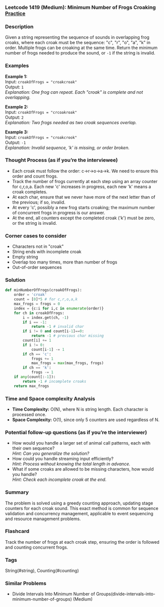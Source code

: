 ### Leetcode 1419 (Medium): Minimum Number of Frogs Croaking [Practice](https://leetcode.com/problems/minimum-number-of-frogs-croaking)

### Description  
Given a string representing the sequence of sounds in overlapping frog croaks, where each croak must be the sequence: "c", "r", "o", "a", "k" in order. Multiple frogs can be croaking at the same time. Return the minimum number of frogs needed to produce the sound, or `-1` if the string is invalid.

### Examples  
**Example 1:**  
Input: `croakOfFrogs = "croakcroak"`  
Output: `1`  
*Explanation: One frog can repeat. Each "croak" is complete and not overlapping.*

**Example 2:**  
Input: `croakOfFrogs = "crcoakroak"`  
Output: `2`  
*Explanation: Two frogs needed as two croak sequences overlap.*

**Example 3:**  
Input: `croakOfFrogs = "croakcrook"`  
Output: `-1`  
*Explanation: Invalid sequence, 'k' is missing, or order broken.*


### Thought Process (as if you’re the interviewee)  
- Each croak must follow the order: c→r→o→a→k. We need to ensure this order and count frogs.
- Track the number of frogs currently at each step using an array counter for c,r,o,a. Each new 'c' increases in progress, each new 'k' means a croak completes.
- At each char, ensure that we never have more of the next letter than of the previous; if so, invalid.
- At every 'c', possibly a new frog starts croaking; the maximum number of concurrent frogs in progress is our answer.
- At the end, all counters except the completed croak ('k') must be zero, or the string is invalid.

### Corner cases to consider  
- Characters not in "croak"
- String ends with incomplete croak
- Empty string
- Overlap too many times, more than number of frogs
- Out-of-order sequences

### Solution

```python
def minNumberOfFrogs(croakOfFrogs):
    order = 'croak'
    count = [0]*5 # for c,r,o,a,k
    max_frogs = frogs = 0
    index = {c:i for i,c in enumerate(order)}
    for ch in croakOfFrogs:
        i = index.get(ch, -1)
        if i == -1:
            return -1 # invalid char
        if i != 0 and count[i-1]==0:
            return -1 # previous char missing
        count[i] += 1
        if i != 0:
            count[i-1] -= 1
        if ch == 'c':
            frogs += 1
            max_frogs = max(max_frogs, frogs)
        if ch == 'k':
            frogs -= 1
    if any(count[:-1]):
        return -1 # incomplete croaks
    return max_frogs
```

### Time and Space complexity Analysis  
- **Time Complexity:** O(N), where N is string length. Each character is processed once.
- **Space Complexity:** O(1), since only 5 counters are used regardless of N.

### Potential follow-up questions (as if you’re the interviewer)  
- How would you handle a larger set of animal call patterns, each with their own sequence?  
  *Hint: Can you generalize the solution?*
- How could you handle streaming input efficiently?  
  *Hint: Process without knowing the total length in advance.*
- What if some croaks are allowed to be missing characters, how would you handle?  
  *Hint: Check each incomplete croak at the end.*

### Summary
The problem is solved using a greedy counting approach, updating stage counters for each croak sound. This exact method is common for sequence validation and concurrency management, applicable to event sequencing and resource management problems.


### Flashcard
Track the number of frogs at each croak step, ensuring the order is followed and counting concurrent frogs.

### Tags
String(#string), Counting(#counting)

### Similar Problems
- Divide Intervals Into Minimum Number of Groups(divide-intervals-into-minimum-number-of-groups) (Medium)